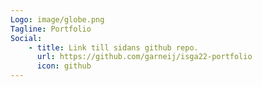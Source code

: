 ```yaml
---
Logo: image/globe.png
Tagline: Portfolio
Social:
    - title: Link till sidans github repo.
      url: https://github.com/garneij/isga22-portfolio
      icon: github
---
```

